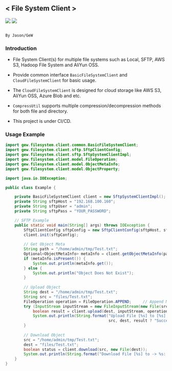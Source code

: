 ## < File System Client >
![]("https://github.com/Jason-Gew/File-System-Client/workflows/Java-Build/badge.svg")
<img src=https://github.com/Jason-Gew/File-System-Client/workflows/Java-Build/badge.svg>

                                                                    			By Jason/GeW

### Introduction                                                             				 
 *  File System Client(s) for multiple file systems such as Local, SFTP, AWS S3, Hadoop File System and AliYun OSS.

 *  Provide common interface `BasicFileSystemClient` and `CloudFileSystemClient` for basic usage.

 *  The `CloudFileSystemClient` is designed for cloud storage like AWS S3, AliYun OSS, Azure Blob and etc.
 
 *  `CompressUtil` supports multiple compression/decompression methods for both file and directory.

 *  This project is under CI/CD.


### Usage Example
```java
import gew.filesystem.client.common.BasicFileSystemClient;
import gew.filesystem.client.sftp.SftpClientConfig;
import gew.filesystem.client.sftp.SftpSystemClientImpl;
import gew.filesystem.client.model.FileOperation;
import gew.filesystem.client.model.ObjectMetaInfo;
import gew.filesystem.client.model.ObjectProperty;

import java.io.IOException;

public class Example {

    private BasicFileSystemClient client = new SftpSystemClientImpl();
    private String sftpHost = "192.168.100.160";
    private String sftpUser = "admin";
    private String sftpPass = "YOUR_PASSWORD";

    // SFTP Example
    public static void main(String[] args) throws IOException {
        SftpClientConfig sftpConfig = new SftpClientConfig(sftpHost, sftpUser, sftpPass);
        client.init(sftpConfig);
    
        // Get Object Meta
        String path = "/home/admin/tmp/Test.txt";
        Optional<ObjectMetaInfo> metaInfo = client.getObjectMetaInfo(path);
        if (metaInfo.isPresent()) {
            System.out.println(metaInfo.get());
        } else {
            System.out.println("Object Does Not Exist");
        }
    
        // Upload Object
        String dest = "/home/admin/tmp/Test.txt";
        String src = "files/Test.txt";
        FileOperation operation = FileOperation.APPEND;     // Append Mode
        try (InputStream inputStream = new FileInputStream(new File(src))) {
            boolean result = client.upload(dest, inputStream, operation);
            System.out.println(String.format("Upload File [%s] to [%s]: %s", 
                                             src, dest, result ? "Success" : "Fail"));
        }
    
        // Download Object
        src = "/home/admin/tmp/Test.txt";
        dest = "files/Test.txt";
        boolean status = client.download(src, new File(dest));
        System.out.println(String.format("Download File [%s] to -> %s: %s", src, dest, status));
    }
}

```



                                                                    				
                                                    